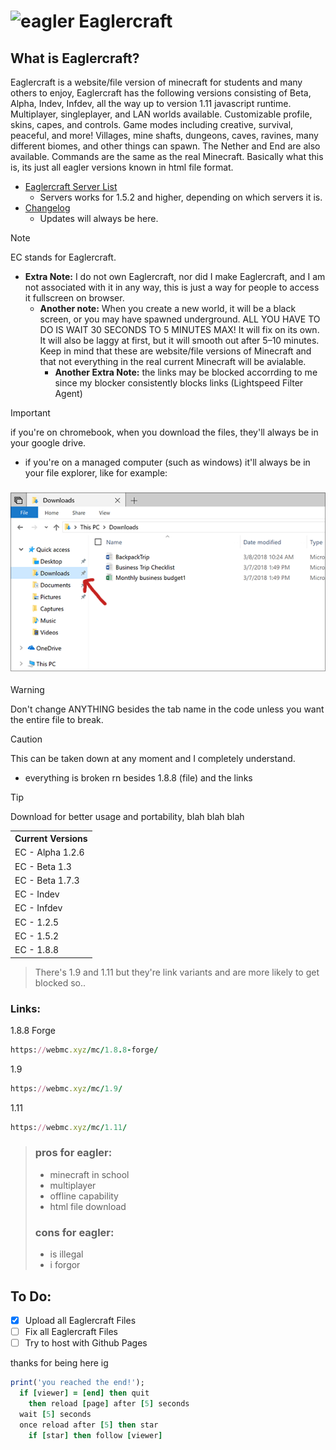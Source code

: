 <h1 align="left"><img src="https://avatars.githubusercontent.com/u/136807160?s=200&v=4" width="24" alt="eagler"> Eaglercraft</h1>

## What is Eaglercraft?
Eaglercraft is a website/file version of minecraft for students and many others to enjoy, Eaglercraft has the following versions consisting of Beta, Alpha, Indev, Infdev, all the way up to version 1.11 javascript runtime. Multiplayer, singleplayer, and LAN worlds available. Customizable profile, skins, capes, and controls. Game modes including creative, survival, peaceful, and more! Villages, mine shafts, dungeons, caves, ravines, many different biomes, and other things can spawn. The Nether and End are also available. Commands are the same as the real Minecraft. Basically what this is, its just all eagler versions known in html file format.
- [Eaglercraft Server List](https://github.com/Dthesle/eagler/blob/main/SERVERS.md)
    - Servers works for 1.5.2 and higher, depending on which servers it is.
- [Changelog](https://github.com/Dthesle/eagler/blob/main/CHANGELOG.md)
    - Updates will always be here.

> [!NOTE]
> EC stands for Eaglercraft.
> - **Extra Note:** I do not own Eaglercraft, nor did I make Eaglercraft, and I am not associated with it in any way, this is just a way for people to access it fullscreen on browser.
>   - **Another note:** When you create a new world, it will be a black screen, or you may have spawned underground. ALL YOU HAVE TO DO IS WAIT 30 SECONDS TO 5 MINUTES MAX! It will fix on its own. It will also be laggy at first, but it will smooth out after 5–10 minutes. Keep in mind that these are website/file versions of Minecraft and that not everything in the real current Minecraft will be avialable.
>     - **Another Extra Note:** the links may be blocked accorrding to me since my blocker consistently blocks links (Lightspeed Filter Agent)

> [!IMPORTANT]
> if you're on chromebook, when you download the files, they'll always be in your google drive.
>  - if you're on a managed computer (such as windows) it'll always be in your file explorer, like for example:
<h3 align="center">
  <img src="help.png" width="512" alt="DownloadsInFileExplorer">
</h3>

> [!WARNING]
> Don't change ANYTHING besides the tab name in the code unless you want the entire file to break.

> [!CAUTION]
> This can be taken down at any moment and I completely understand.
> - everything is broken rn besides 1.8.8 (file) and the links

> [!TIP]
> Download for better usage and portability, blah blah blah

<table>
  <tr>
    <th>Current Versions</th>
  </tr>
  <tr>
    <td>EC - Alpha 1.2.6</td>
  </tr>
  <tr>
    <td>EC - Beta 1.3</td>
  </tr>
  <tr>
    <td>EC - Beta 1.7.3</td>
     </tr>
  <tr>
    <td>EC - Indev</td>
  </tr>
  <tr>
    <td>EC - Infdev</td>
     </tr>
  <tr>
    <td>EC - 1.2.5</td>
  </tr>
  <tr>
    <td>EC - 1.5.2</td>
     </tr>
  <tr>
    <td>EC - 1.8.8</td>
  </tr>
</table>

> There's 1.9 and 1.11 but they're link variants and are more likely to get blocked so..
### Links:
1.8.8 Forge
```ruby
https://webmc.xyz/mc/1.8.8-forge/
```
1.9
```ruby
https://webmc.xyz/mc/1.9/
```
1.11
```ruby
https://webmc.xyz/mc/1.11/
```

> ### pros for eagler:
> - minecraft in school
> - multiplayer
> - offline capability
> - html file download
> ### cons for eagler:
> -  is illegal
> -  i forgor

## To Do: 
- [x] Upload all Eaglercraft Files
- [ ] Fix all Eaglercraft Files
- [ ] Try to host with Github Pages

thanks for being here ig
```ruby
print('you reached the end!');
  if [viewer] = [end] then quit
    then reload [page] after [5] seconds
  wait [5] seconds
  once reload after [5] then star
    if [star] then follow [viewer]
```
